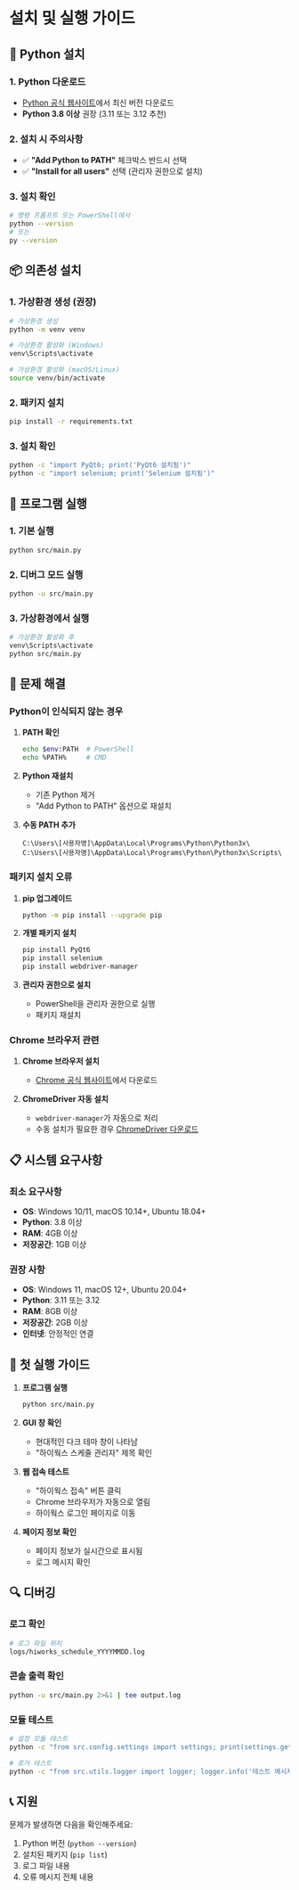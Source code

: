 # 설치 및 실행 가이드

## 🐍 Python 설치

### 1. Python 다운로드
- [Python 공식 웹사이트](https://www.python.org/downloads/)에서 최신 버전 다운로드
- **Python 3.8 이상** 권장 (3.11 또는 3.12 추천)

### 2. 설치 시 주의사항
- ✅ **"Add Python to PATH"** 체크박스 반드시 선택
- ✅ **"Install for all users"** 선택 (관리자 권한으로 설치)

### 3. 설치 확인
```bash
# 명령 프롬프트 또는 PowerShell에서
python --version
# 또는
py --version
```

## 📦 의존성 설치

### 1. 가상환경 생성 (권장)
```bash
# 가상환경 생성
python -m venv venv

# 가상환경 활성화 (Windows)
venv\Scripts\activate

# 가상환경 활성화 (macOS/Linux)
source venv/bin/activate
```

### 2. 패키지 설치
```bash
pip install -r requirements.txt
```

### 3. 설치 확인
```bash
python -c "import PyQt6; print('PyQt6 설치됨')"
python -c "import selenium; print('Selenium 설치됨')"
```

## 🚀 프로그램 실행

### 1. 기본 실행
```bash
python src/main.py
```

### 2. 디버그 모드 실행
```bash
python -u src/main.py
```

### 3. 가상환경에서 실행
```bash
# 가상환경 활성화 후
venv\Scripts\activate
python src/main.py
```

## 🔧 문제 해결

### Python이 인식되지 않는 경우
1. **PATH 확인**
   ```bash
   echo $env:PATH  # PowerShell
   echo %PATH%     # CMD
   ```

2. **Python 재설치**
   - 기존 Python 제거
   - "Add Python to PATH" 옵션으로 재설치

3. **수동 PATH 추가**
   ```
   C:\Users\[사용자명]\AppData\Local\Programs\Python\Python3x\
   C:\Users\[사용자명]\AppData\Local\Programs\Python\Python3x\Scripts\
   ```

### 패키지 설치 오류
1. **pip 업그레이드**
   ```bash
   python -m pip install --upgrade pip
   ```

2. **개별 패키지 설치**
   ```bash
   pip install PyQt6
   pip install selenium
   pip install webdriver-manager
   ```

3. **관리자 권한으로 설치**
   - PowerShell을 관리자 권한으로 실행
   - 패키지 재설치

### Chrome 브라우저 관련
1. **Chrome 브라우저 설치**
   - [Chrome 공식 웹사이트](https://www.google.com/chrome/)에서 다운로드

2. **ChromeDriver 자동 설치**
   - `webdriver-manager`가 자동으로 처리
   - 수동 설치가 필요한 경우 [ChromeDriver 다운로드](https://chromedriver.chromium.org/)

## 📋 시스템 요구사항

### 최소 요구사항
- **OS**: Windows 10/11, macOS 10.14+, Ubuntu 18.04+
- **Python**: 3.8 이상
- **RAM**: 4GB 이상
- **저장공간**: 1GB 이상

### 권장 사항
- **OS**: Windows 11, macOS 12+, Ubuntu 20.04+
- **Python**: 3.11 또는 3.12
- **RAM**: 8GB 이상
- **저장공간**: 2GB 이상
- **인터넷**: 안정적인 연결

## 🎯 첫 실행 가이드

1. **프로그램 실행**
   ```bash
   python src/main.py
   ```

2. **GUI 창 확인**
   - 현대적인 다크 테마 창이 나타남
   - "하이웍스 스케줄 관리자" 제목 확인

3. **웹 접속 테스트**
   - "하이웍스 접속" 버튼 클릭
   - Chrome 브라우저가 자동으로 열림
   - 하이웍스 로그인 페이지로 이동

4. **페이지 정보 확인**
   - 페이지 정보가 실시간으로 표시됨
   - 로그 메시지 확인

## 🔍 디버깅

### 로그 확인
```bash
# 로그 파일 위치
logs/hiworks_schedule_YYYYMMDD.log
```

### 콘솔 출력 확인
```bash
python -u src/main.py 2>&1 | tee output.log
```

### 모듈 테스트
```bash
# 설정 모듈 테스트
python -c "from src.config.settings import settings; print(settings.get('hiworks.login_url'))"

# 로거 테스트
python -c "from src.utils.logger import logger; logger.info('테스트 메시지')"
```

## 📞 지원

문제가 발생하면 다음을 확인해주세요:
1. Python 버전 (`python --version`)
2. 설치된 패키지 (`pip list`)
3. 로그 파일 내용
4. 오류 메시지 전체 내용 